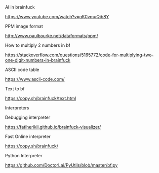 
AI in brainfuck

https://www.youtube.com/watch?v=qK0vmuQib8Y

PPM image format

http://www.paulbourke.net/dataformats/ppm/

How to multiply 2 numbers in bf

https://stackoverflow.com/questions/5165772/code-for-multiplying-two-one-digit-numbers-in-brainfuck

ASCII code table

https://www.ascii-code.com/

Text to bf

https://copy.sh/brainfuck/text.html

Interpreters

Debugging interpreter

https://fatiherikli.github.io/brainfuck-visualizer/

Fast Online interpreter

https://copy.sh/brainfuck/

Python Interpreter

https://github.com/DoctorLai/PyUtils/blob/master/bf.py